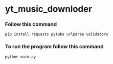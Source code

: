# yt_music_downloder

### Follow this command

``` commandline
pip install requests pytube urlparse validators
```

### To run the program follow this command

``` commandline
python main.py
```